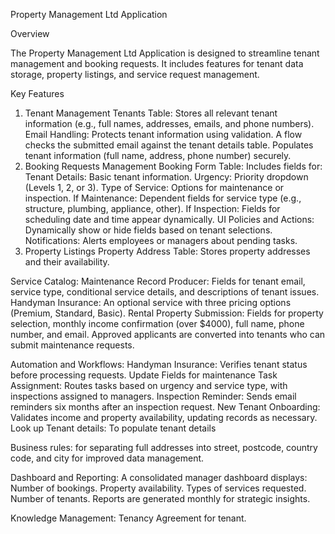 Property Management Ltd Application

Overview

The Property Management Ltd Application is designed to streamline tenant management and booking requests. It includes features for tenant data storage, property listings, and service request management.

Key Features
1. Tenant Management
Tenants Table: Stores all relevant tenant information (e.g., full names, addresses, emails, and phone numbers).
Email Handling: Protects tenant information using validation.
A flow checks the submitted email against the tenant details table.
Populates tenant information (full name, address, phone number) securely.
2. Booking Requests
Management Booking Form Table:
Includes fields for:
Tenant Details: Basic tenant information.
Urgency: Priority dropdown (Levels 1, 2, or 3).
Type of Service: Options for maintenance or inspection.
If Maintenance: Dependent fields for service type (e.g., structure, plumbing, appliance, other).
If Inspection: Fields for scheduling date and time appear dynamically.
UI Policies and Actions: Dynamically show or hide fields based on tenant selections.
Notifications: Alerts employees or managers about pending tasks.
3. Property Listings
Property Address Table:
Stores property addresses and their availability.

Service Catalog:
Maintenance Record Producer: Fields for tenant email, service type, conditional service details, and descriptions of tenant issues.
Handyman Insurance: An optional service with three pricing options (Premium, Standard, Basic).
Rental Property Submission: Fields for property selection, monthly income confirmation (over $4000), full name, phone number, and email.
Approved applicants are converted into tenants who can submit maintenance requests.

Automation and Workflows: Handyman Insurance:
Verifies tenant status before processing requests.
Update Fields for maintenance Task Assignment:
Routes tasks based on urgency and service type, with inspections assigned to managers.
Inspection Reminder:
Sends email reminders six months after an inspection request.
New Tenant Onboarding:
Validates income and property availability, updating records as necessary.
Look up Tenant details: To populate tenant details

Business rules: for separating full addresses into street, postcode, country code, and city for improved data management.

Dashboard and Reporting:
A consolidated manager dashboard displays:
Number of bookings.
Property availability.
Types of services requested.
Number of tenants.
Reports are generated monthly for strategic insights.

Knowledge Management:
Tenancy Agreement for tenant.



